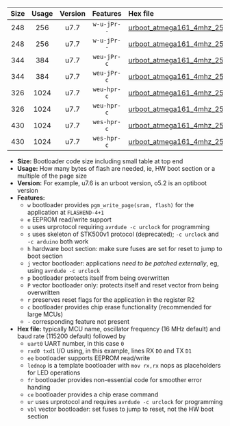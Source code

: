 |Size|Usage|Version|Features|Hex file|
|:-:|:-:|:-:|:-:|:--|
|248|256|u7.7|`w-u-jPr--`|[urboot_atmega161_4mhz_250000bps_uart0_rxd0_txd1_lednop_fr_ur_vbl.hex](https://raw.githubusercontent.com/stefanrueger/urboot.hex/main/mcus/atmega161/fcpu_4mhz/250000_bps/urboot_atmega161_4mhz_250000bps_uart0_rxd0_txd1_lednop_fr_ur_vbl.hex)|
|248|256|u7.7|`w-u-jPr--`|[urboot_atmega161_4mhz_250000bps_uart1_rxb2_txb3_lednop_fr_ur_vbl.hex](https://raw.githubusercontent.com/stefanrueger/urboot.hex/main/mcus/atmega161/fcpu_4mhz/250000_bps/urboot_atmega161_4mhz_250000bps_uart1_rxb2_txb3_lednop_fr_ur_vbl.hex)|
|344|384|u7.7|`weu-jPr-c`|[urboot_atmega161_4mhz_250000bps_uart0_rxd0_txd1_ee_lednop_fr_ce_ur_vbl.hex](https://raw.githubusercontent.com/stefanrueger/urboot.hex/main/mcus/atmega161/fcpu_4mhz/250000_bps/urboot_atmega161_4mhz_250000bps_uart0_rxd0_txd1_ee_lednop_fr_ce_ur_vbl.hex)|
|344|384|u7.7|`weu-jPr-c`|[urboot_atmega161_4mhz_250000bps_uart1_rxb2_txb3_ee_lednop_fr_ce_ur_vbl.hex](https://raw.githubusercontent.com/stefanrueger/urboot.hex/main/mcus/atmega161/fcpu_4mhz/250000_bps/urboot_atmega161_4mhz_250000bps_uart1_rxb2_txb3_ee_lednop_fr_ce_ur_vbl.hex)|
|326|1024|u7.7|`weu-hpr-c`|[urboot_atmega161_4mhz_250000bps_uart0_rxd0_txd1_ee_lednop_fr_ce_ur.hex](https://raw.githubusercontent.com/stefanrueger/urboot.hex/main/mcus/atmega161/fcpu_4mhz/250000_bps/urboot_atmega161_4mhz_250000bps_uart0_rxd0_txd1_ee_lednop_fr_ce_ur.hex)|
|326|1024|u7.7|`weu-hpr-c`|[urboot_atmega161_4mhz_250000bps_uart1_rxb2_txb3_ee_lednop_fr_ce_ur.hex](https://raw.githubusercontent.com/stefanrueger/urboot.hex/main/mcus/atmega161/fcpu_4mhz/250000_bps/urboot_atmega161_4mhz_250000bps_uart1_rxb2_txb3_ee_lednop_fr_ce_ur.hex)|
|430|1024|u7.7|`wes-hpr-c`|[urboot_atmega161_4mhz_250000bps_uart0_rxd0_txd1_ee_lednop_fr_ce.hex](https://raw.githubusercontent.com/stefanrueger/urboot.hex/main/mcus/atmega161/fcpu_4mhz/250000_bps/urboot_atmega161_4mhz_250000bps_uart0_rxd0_txd1_ee_lednop_fr_ce.hex)|
|430|1024|u7.7|`wes-hpr-c`|[urboot_atmega161_4mhz_250000bps_uart1_rxb2_txb3_ee_lednop_fr_ce.hex](https://raw.githubusercontent.com/stefanrueger/urboot.hex/main/mcus/atmega161/fcpu_4mhz/250000_bps/urboot_atmega161_4mhz_250000bps_uart1_rxb2_txb3_ee_lednop_fr_ce.hex)|

- **Size:** Bootloader code size including small table at top end
- **Usage:** How many bytes of flash are needed, ie, HW boot section or a multiple of the page size
- **Version:** For example, u7.6 is an urboot version, o5.2 is an optiboot version
- **Features:**
  + `w` bootloader provides `pgm_write_page(sram, flash)` for the application at `FLASHEND-4+1`
  + `e` EEPROM read/write support
  + `u` uses urprotocol requiring `avrdude -c urclock` for programming
  + `s` uses skeleton of STK500v1 protocol (deprecated); `-c urclock` and `-c arduino` both work
  + `h` hardware boot section: make sure fuses are set for reset to jump to boot section
  + `j` vector bootloader: applications *need to be patched externally*, eg, using `avrdude -c urclock`
  + `p` bootloader protects itself from being overwritten
  + `P` vector bootloader only: protects itself and reset vector from being overwritten
  + `r` preserves reset flags for the application in the register R2
  + `c` bootloader provides chip erase functionality (recommended for large MCUs)
  + `-` corresponding feature not present
- **Hex file:** typically MCU name, oscillator frequency (16 MHz default) and baud rate (115200 default) followed by
  + `uart0` UART number, in this case `0`
  + `rxd0 txd1` I/O using, in this example, lines RX `D0` and TX `D1`
  + `ee` bootloader supports EEPROM read/write
  + `lednop` is a template bootloader with `mov rx,rx` nops as placeholders for LED operations
  + `fr` bootloader provides non-essential code for smoother error handing
  + `ce` bootloader provides a chip erase command
  + `ur` uses urprotocol and requires `avrdude -c urclock` for programming
  + `vbl` vector bootloader: set fuses to jump to reset, not the HW boot section
